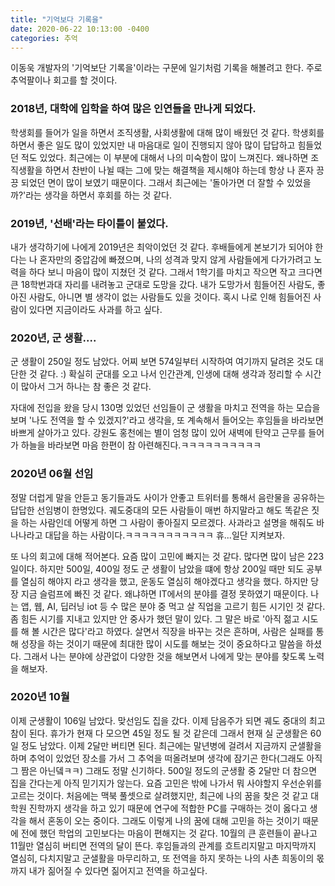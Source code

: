 ```yaml
---
title: "기억보다 기록을"
date: 2020-06-22 10:13:00 -0400
categories: 추억
---
```

이동욱 개발자의 '기억보단 기록을'이라는 구문에 일기처럼 기록을 해볼려고 한다.
주로 추억팔이나 회고를 할 것이다.


### 2018년, 대학에 입학을 하여 많은 인연들을 만나게 되었다.
학생회를 들어가 일을 하면서 조직생활, 사회생활에 대해 많이 배웠던 것 같다.
학생회를 하면서 좋은 일도 많이 있었지만 내 마음대로 일이 진행되지 않아 많이 답답하고 힘들었던 적도 있었다. 최근에는 이 부분에 대해서
나의 미숙함이 많이 느껴진다. 왜나하면 조직생활을 하면서 찬반이 나뉠 때는 그에 맞는 해결책을 제시해야 하는데 항상 나 혼자 끙끙 되었던 면이 많이 보였기 때문이다.
그래서 최근에는 '돌아가면 더 잘할 수 있었을까?'라는 생각을 하면서 후회를 하는 것 같다.

 
### 2019년, '선배'라는 타이틀이 붙었다.
내가 생각하기에 나에게 2019년은 최악이었던 것 같다.
후배들에게 본보기가 되어야 한다는 나 혼자만의 중압감에 빠졌으며, 나의 성격과 맞지 않게 사람들에게 다가가려고 노력을 하다 보니 마음이 많이 지쳤던 것 같다.
그래서 1학기를 마치고 작으면 작고 크다면 큰 18학번과대 자리를 내려놓고 군대로 도망을 갔다.
내가 도망가서 힘들어진 사람도, 좋아진 사람도, 아니면 별 생각이 없는 사람들도 있을 것이다. 혹시 나로 인해 힘들어진 사람이 있다면 지금이라도 사과를 하고 싶다.

### 2020년, 군 생활....
군 생활이 250일 정도 남았다. 어찌 보면 574일부터 시작하여 여기까지 달려온 것도 대단한 것 같다. :)
확실히 군대를 오고 나서 인간관계, 인생에 대해 생각과 정리할 수 시간이 많아서 그거 하나는 참 좋은 것 같다.

자대에 전입을 왔을 당시 130명 있었던 선임들이 군 생활을 마치고 전역을 하는 모습을 보며 '나도 전역을 할 수 있겠지?'라고 생각을,
또 계속해서 들어오는 후임들을 바라보면 바쁘게 살아가고 있다.
강원도 홍천에는 별이 엄청 많이 있어 새벽에 탄약고 근무를 들어가 하늘을 바라보면 마음 한편이 참 아련해진다.ㅋㅋㅋㅋㅋㅋㅋㅋㅋㅋ

### 2020년 06월 선임

정말 더럽게 말을 안듣고 동기들과도 사이가 안좋고 트위터를 통해서 음란물을 공유하는 답답한 선임병이 한명있다.
궤도중대의 모든 사람들이 매번 하지말라고 해도 똑같은 짓을 하는 사람인데 어떻게 하면 그 사람이 좋아질지 모르겠다.
사과라고 설명을 해줘도 바나나라고 대답을 하는 사람이다.ㅋㅋㅋㅋㅋㅋㅋㅋㅋㅋㅋ
휴...일단 지켜보자.

또 나의 회고에 대해 적어본다.
요즘 많이 고민에 빠지는 것 같다. 많다면 많이 남은 223일이다. 하지만 500일, 400일 정도 군 생활이 남았을 떄에 항상 200일 때만 되도 공부를 열심히 해야지 라고 생각을 했고, 운동도 열심히 해야겠다고 생각을 했다.
하지만 당장 지금 슬럼프에 빠진 것 같다. 왜냐하면 IT에서의 분야를 결정 못하였기 때문이다.
나는 앱, 웹, AI, 딥러닝 iot 등 수 많은 분야 중 먹고 살 직업을 고르기 힘든 시기인 것 같다. 
좀 힘든 시기를 지내고 있지만 안 중사가 했던 말이 있다.
그 말은 바로 '아직 젊고 시도를 해 볼 시간은 많다'라고 하였다.
살면서 직장을 바꾸는 것은 흔하며, 사람은 실패를 통해 성장을 하는 것이기 때문에 최대한 많이 시도를 해보는 것이 중요하다고 말씀을 하셨다.
그래서 나는 분야에 상관없이 다양한 것을 해보면서 나에게 맞는 분야를 찾도록 노력을 해보자.



### 2020년 10월 

이제 군생활이 106일 남았다. 맞선임도 집을 갔다. 이제 담음주가 되면 궤도 중대의 최고참이 된다.
휴가가 현재 다 모으면 45일 정도 될 것 같은데 그래서 현재 실 군생활은 60일 정도 남았다. 이제 2달만 버티면 된다. 
최근에는 말년병에 걸려서 지금까지 군샐활을 하며 추억이 있었던 장소를 가서 그 추억을 떠올려보며 생각에 잠기곤 한다(그래도 아직 그 짬은 아닌뎈ㅋㅋ)
그래도 정말 신기하다. 500일 정도의 군생활 중 2달만 더 참으면 집을 간다는게 아직 믿기지가 않는다.
요즘 고민은 밖에 나가서 뭐 사야할지 우선순위를 고르는 것이다.
처음에는 맥북 풀셋으로 살려했지만, 최근에 나의 꿈을 찾은 것 같고 대학원 진학까지 생각을 하고 있기 때문에 연구에 적합한 PC를 구매하는 것이 옳다고 생각을 해서 혼동이 오는 중이다.
그래도 이렇게 나의 꿈에 대해 고민을 하는 것이기 때문에 전에 했던 학업의 고민보다는 마음이 편해지는 것 같다.
10월의 큰 훈련들이 끝나고 11월만 열심히 버티면 전역의 달이 뜬다.
후임들과의 관계를 흐트리지말고 마지막까지 열심히, 다치지말고 군샐활을 마무리하고, 또 전역을 하지 못하는 나의 사촌 희동이의 몫까지 내가 짊어질 수 있다면 짊어지고 전역을 하고싶다.
